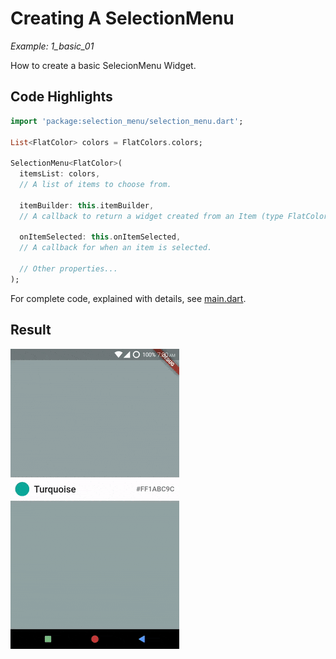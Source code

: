 # Creating A SelectionMenu
*Example: 1_basic_01*

How to create a basic SelecionMenu Widget.

## Code Highlights

```dart
import 'package:selection_menu/selection_menu.dart';

List<FlatColor> colors = FlatColors.colors;

SelectionMenu<FlatColor>(
  itemsList: colors,
  // A list of items to choose from.

  itemBuilder: this.itemBuilder,
  // A callback to return a widget created from an Item (type FlatColor in this example.)

  onItemSelected: this.onItemSelected,
  // A callback for when an item is selected.
  
  // Other properties...
);
```

For complete code, explained with details, see [main.dart](./main.dart).
## Result

![Result Gif](./1_01.gif)

